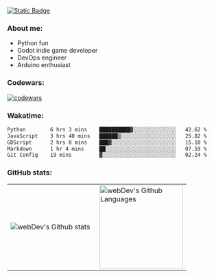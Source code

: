 [![Static Badge](https://img.shields.io/badge/Telegram-blue?style=flat&logo=telegram&link=https://t.me/sfkulagin)](https://t.me/sfkulagin)
### About me:

- Python fun
- Godot indie game developer
- DevOps engineer
- Arduino enthusiast

### Codewars:

[![codewars](https://www.codewars.com/users/talkafk/badges/large)](https://www.codewars.com/users/talkafk)

### Wakatime:

<!--START_SECTION:waka-->

```txt
Python        6 hrs 3 mins    ██████████▓░░░░░░░░░░░░░░   42.62 %
JavaScript    3 hrs 40 mins   ██████▒░░░░░░░░░░░░░░░░░░   25.82 %
GDScript      2 hrs 8 mins    ███▓░░░░░░░░░░░░░░░░░░░░░   15.10 %
Markdown      1 hr 4 mins     ██░░░░░░░░░░░░░░░░░░░░░░░   07.59 %
Git Config    19 mins         ▓░░░░░░░░░░░░░░░░░░░░░░░░   02.24 %
```

<!--END_SECTION:waka-->

### GitHub stats:

<table>
  <tr>
    <td>
      <img align="left" src="http://github-readme-streak-stats.herokuapp.com?user=talkafk&theme=dark&background=000000" alt="webDev's Github stats" />
    </td>
    <td>
      <img height="195px" align="right" alt="webDev's Github Languages" src="https://github-readme-stats-sigma-five.vercel.app/api/top-langs/?username=talkafk&layout=compact&theme=vision-friendly-dark" />
    </td>
  </tr>
</table>
